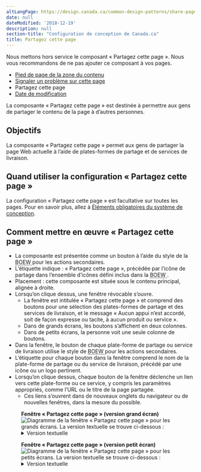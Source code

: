 ```yaml
---
altLangPage: https://design.canada.ca/common-design-patterns/share-page.html
date: null
dateModified: '2018-12-19'
description: null
section-title: "Configuration de conception de Canada.ca"
title: Partagez cette page
---
```



<section class="alert alert-warning">
  <p>Nous mettons hors service le composant «&nbsp;Partagez cette page&nbsp;». Nous vous recommandons de ne pas ajouter ce composant à vos pages.</p>
</section>

<div class="gc-stp-stp">
 <div class="row">
  <ul class="toc lst-spcd col-md-12">
   <li class="col-md-4 col-sm-6">
    <a class="list-group-item" href="pied-page-contenu.html">
     Pied de page de la zone du contenu
    </a>
   </li>
   <li class="col-md-4 col-sm-6">
    <a class="list-group-item" href="signaler-probleme.html">
     Signaler un
							problème sur cette page
    </a>
   </li>
   <li class="col-md-4 col-sm-6">
    <a class="list-group-item active">
     Partagez cette page
    </a>
   </li>
   <li class="col-md-4 col-sm-6">
    <a class="list-group-item" href="date-modification.html">
     Date de
							modification
    </a>
   </li>
  </ul>
 </div>
</div>

<p>
 La composante « Partagez cette page » est destinée à permettre aux gens de partager le contenu de la
			page à d’autres personnes.
</p>

<section>
 <h2>
  Objectifs
 </h2>
 <p>
  La composante « Partagez cette page » permet aux gens de partager la page Web actuelle à l’aide de
				plates-formes de partage et de services de livraison.
 </p>
</section>

<section>
 <h2>
  Quand utiliser la configuration « Partagez cette page »
 </h2>
 <p>
  La configuration « Partagez cette page » est facultative sur toutes les pages. Pour en savoir plus,
				allez à
  <a href="{{ site.url }}/architecture/elements-obligatoires.html#entete-piedpage">
   Éléments
					obligatoires du système de conception</a>.
 </p>
</section>

<section>
 <h2>
  Comment mettre en œuvre « Partagez cette page »
 </h2>
 <ul>
  <li>
   La composante est présentée comme un bouton à l’aide du style de la
   <abbr title="Boîte à outil de l'expérience Web">
    BOEW
   </abbr>
   pour les actions secondaires.
  </li>
  <li>
   L’étiquette indique : « Partagez cette page », précédée par l’icône de partage dans
					l’ensemble d’icônes défini inclus dans la
   <abbr title="Boîte à outil de l'expérience Web">
    BOEW
   </abbr>
   .
  </li>
  <li>
   Placement : cette composante est située sous le contenu principal, alignée à droite.
  </li>
  <li>
   Lorsqu’on clique dessus, une fenêtre révocable s’ouvre.
   <ul>
    <li>
     La fenêtre est intitulée « Partagez cette page » et comprend des boutons pour une sélection
							des plates-formes de partage et des services de livraison, et le message « Aucun appui n’est accordé,
							soit de façon expresse ou tacite, à aucun produit ou service ».
    </li>
    <li>
     Dans de grands écrans, les boutons s’affichent en deux colonnes.
    </li>
    <li>
     Dans de petits écrans, la personne voit une seule colonne de boutons.
    </li>
   </ul>
  </li>
  <li>
   Dans la fenêtre, le bouton de chaque plate-forme de partage ou service de livraison utilise le style de
   <abbr title="Boîte à outil de l'expérience Web">
    BOEW
   </abbr>
   pour les actions secondaires.
  </li>
  <li>
   L’étiquette pour chaque bouton dans la fenêtre comprend le nom de la plate-forme de partage ou du service de
					livraison, précédé par une icône ou un logo pertinent.
  </li>
  <li>
   Lorsqu’on clique dessus, chaque bouton de la fenêtre déclenche un lien vers cette plate-forme ou ce service,
					y compris les paramètres appropriés, comme l’URL ou le titre de la page partagée.
   <ul>
    <li>
     Ces liens s’ouvrent dans de nouveaux onglets du navigateur ou de nouvelles fenêtres, dans la mesure du
							possible.
    </li>
   </ul>
  </li>
 </ul>
 <figure class="mrgn-bttm-lg">
  <figcaption>
   <b>
    Fenêtre « Partagez cette page » (version grand écran)
   </b>
  </figcaption>
  <img alt="Diagramme de la fenêtre « Partagez cette page » pour les grands écrans. La version textuelle se trouve ci-dessous :" class="img-responsive center-block" src="https://www.canada.ca/content/dam/tbs-sct/images/government-communications/canada-content-style-guide/share-this-page-overlay-fra.jpg"/>
  <details>
   <summary class="wb-toggle" data-toggle='{"print":"on"}'>
    Version textuelle
   </summary>
   <p>
    Cet exemple de grand écran de « Partagez cette page » contient des liens vers diverses
						plates-formes de médias sociaux qui sont organisés en 2 colonnes.
   </p>
  </details>
 </figure>
 <figure class="mrgn-bttm-lg">
  <figcaption>
   <b>
    Fenêtre « Partagez cette page » (version petit écran)
   </b>
  </figcaption>
  <img alt="Diagramme de la fenêtre « Partagez cette page » pour les petits écrans. La version textuelle se trouve ci-dessous :" class="img-responsive" src="https://www.canada.ca/content/dam/tbs-sct/images/government-communications/canada-content-style-guide/share-this-page-overlay-small-screen-fra.jpg"/>
  <details>
   <summary class="wb-toggle" data-toggle='{"print":"on"}'>
    Version textuelle
   </summary>
   <p>
    Cet exemple de grand écran de « Partagez cette page » contient des liens vers diverses
						plates-formes de médias sociaux qui sont organisés en une seule colonne.
   </p>
  </details>
 </figure>
</section>





